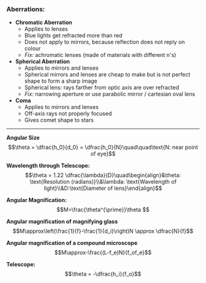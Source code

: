 ### Aberrations:
- **Chromatic Aberration**
	- Applies to lenses
	- Blue lights get refracted more than red
	- Does not apply to mirrors, because reflection does not reply on colour
	- *Fix:* achromatic lenses (made of materials with different n's)
- **Spherical Aberration**
	- Applies to mirrors and lenses
	- Spherical mirrors and lenses are cheap to make but is not perfect shape to form a sharp image
	- Spherical lens: rays farther from optic axis are over refracted
	- *Fix:* narrowing aperture or use parabolic mirror / cartesian oval lens
- **Coma**
	- Applies to mirrors and lenses
	- Off-axis rays not properly focused
	- Gives comet shape to stars


___
**Angular Size**
$$\theta = \dfrac{h_0}{d_0} = \dfrac{h_0}{N}\quad\quad\text{N: near point of eye}$$

**Wavelength through Telescope:**
$$\theta = 1.22 \dfrac{\lambda}{D}\quad\begin{align}&\theta: \text{Resolution (radians)}\\&\lambda: \text{Wavelength of light}\\&D:\text{Diameter of lens}\end{align}$$

**Angular Magnification:**
$$M=\frac{\theta^{\prime}}\theta $$

**Angular magnification of magnifying glass**
$$M\approx\left(\frac{1}{f}-\frac{1}{d_i}\right)N \approx \dfrac{N}{f}$$

**Angular magnification of  a compound microscope**
$$M\approx-\frac{(L-f_e)N}{f_of_e}$$

**Telescope:**
$$\theta = -\dfrac{h_i}{f_o}$$